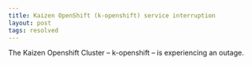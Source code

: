 ```yaml
---
title: Kaizen OpenShift (k-openshift) service interruption
layout: post
tags: resolved
---
```


The Kaizen Openshift Cluster – k-openshift – is experiencing an outage.

